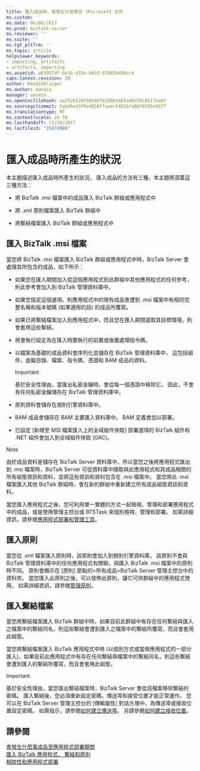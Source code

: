 ```yaml
---
title: 匯入成品時，會發生什麼情況 |Microsoft 文件
ms.custom: ''
ms.date: 06/08/2017
ms.prod: biztalk-server
ms.reviewer: ''
ms.suite: ''
ms.tgt_pltfrm: ''
ms.topic: article
helpviewer_keywords:
- importing, artifacts
- artifacts, importing
ms.assetid: a83957df-6e16-419a-b693-87985b498cc4
caps.latest.revision: 20
author: MandiOhlinger
ms.author: mandia
manager: anneta
ms.openlocfilehash: aa252b520f985667820861403a46d39c8527ea07
ms.sourcegitcommit: 5abd0ed3f9e4858ffaaec5481bfa8878595e95f7
ms.translationtype: MT
ms.contentlocale: zh-TW
ms.lasthandoff: 11/28/2017
ms.locfileid: "25974908"
---
```

# <a name="what-happens-when-artifacts-are-imported"></a>匯入成品時所產生的狀況
本主題描述匯入成品時所產生的狀況。 匯入成品的方法有三種，本主題將涵蓋這三種方法：  
  
-   將 BizTalk .msi 檔案中的成品匯入 BizTalk 群組或應用程式中  
  
-   將 .xml 原則檔案匯入 BizTalk 群組中  
  
-   將繫結檔案匯入 BizTalk 群組或應用程式中  
  
## <a name="importing-a-biztalk-msi-file"></a>匯入 BizTalk .msi 檔案  
 當您將 BizTalk .msi 檔案匯入 BizTalk 群組或應用程式中時，BizTalk Server 會處理其所包含的成品，如下所示：  
  
-   如果您在匯入期間加入從這個應用程式到此群組中其他應用程式的任何參考，則此參考會加入到 BizTalk 管理資料庫中。  
  
-   如果您指定這個選項，則應用程式中的現有成品會遭到 .msi 檔案中有相同完整名稱和版本號碼 (如果適用的話) 的成品所覆寫。  
  
-   如果已將繫結檔案加入到應用程式中，而且您在匯入期間選取其目標環境，則會套用這些繫結。  
  
-   將會執行設定為在匯入時要執行的前置或後置處理指令碼。  
  
-   以檔案為基礎的成品資料會序列化並儲存在 BizTalk 管理資料庫中， 這包括組件、虛擬目錄、檔案、指令碼、憑證和 BAM 成品的資料。  
  
    > [!IMPORTANT]
    >  基於安全性理由，當匯出私密金鑰時，會從每一個憑證中移除它。 因此，不會有任何私密金鑰儲存在 BizTalk 管理資料庫中。  
  
-   原則資料會儲存在規則引擎資料庫中。  
  
-   BAM 成品會儲存在 BAM 主要匯入資料庫中。 BAM 定義會加以部署。  
  
-   已設定 [新增至 MSI 檔案匯入上的全域組件快取] 部署選項的 BizTalk 組件和 .NET 組件會加入到全域組件快取 (GAC)。  
  
> [!NOTE]
>  由於成品資料是儲存在 BizTalk Server 資料庫中，所以當您之後將應用程式匯出到 .msi 檔案時，BizTalk Server 可從資料庫中擷取與此應用程式和其成品相關的所有組態資訊和資料，並將這些資訊和資料包含在 .msi 檔案中。 當您將此 .msi 檔案匯入其他 BizTalk 群組時，會在新的群組中重新建立所有成品組態資訊和資料。  
  
 當您匯入應用程式之後，您可利用單一實體的方式一起檢視、管理和部署應用程式中的成品，或是使用管理主控台或 BTSTask 來個別檢視、管理和部署。 如需詳細資訊，請參閱[應用程式部署和管理工具](../core/application-deployment-and-management-tools.md)。  
  
## <a name="importing-a-policy"></a>匯入原則  
 當您從 .xml 檔案匯入原則時，該原則會加入到規則引擎資料庫。 該原則不會與 BizTalk 管理資料庫中的任何應用程式有關聯，與匯入 BizTalk .msi 檔案中的原則時不同。 原則會顯示在 [原則] 節點的\<所有成品\>BizTalk Server 管理主控台中的資料夾。 當您匯入此原則之後，可以發佈此原則，讓它可供群組中的應用程式使用。 如需詳細資訊，請參閱[管理原則](../core/managing-policies.md)。  
  
## <a name="importing-a-binding-file"></a>匯入繫結檔案  
 當您將繫結檔案匯入 BizTalk 群組中時，如果目前此群組中有存在任何繫結與匯入之檔案中的繫結同名，則這些繫結會遭到匯入之檔案中的繫結所覆寫，而且會套用此組態。  
  
 當您將繫結檔案匯入 BizTalk 應用程式中時 (以個別方式或當做應用程式的一部分匯入)，如果目前此應用程式中有存在任何繫結與檔案中的繫結同名，則這些繫結會遭到匯入的繫結所覆寫，而且會套用此組態。  
  
> [!IMPORTANT]
>  基於安全性理由，當您匯出繫結檔案時，BizTalk Server 會從該檔案移除繫結的密碼。 匯入繫結後，您必須重新設定密碼，傳送埠和接受位置才能正常運作。 您可以在 BizTalk Server 管理主控台的 [傳輸屬性] 對話方塊中，為傳送埠或接收位置設定密碼。 如需指示，請參閱[如何建立傳送埠](../core/how-to-create-a-send-port2.md)。 另請參閱[如何建立接收位置](../core/how-to-create-a-receive-location.md)。  
  
## <a name="see-also"></a>請參閱  
 [會發生什麼事成品至應用程式部署期間](../core/what-happens-to-artifacts-during-application-deployment.md)   
 [匯入 BizTalk 應用程式、 繫結和原則](../core/importing-biztalk-applications-bindings-and-policies.md)   
 [相依性和應用程式部署](../core/dependencies-and-application-deployment.md)